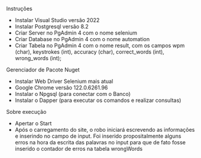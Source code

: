 Instruções
- Instalar Visual Studio versão 2022
- Instalar Postgresql versão 8.2
- Criar Server no PgAdmin 4 com o nome selenium
- Criar Database no PgAdmin 4 com o nome automation
- Criar Tabela no PgAdmin 4 com o nome result, com os campos wpm (char), keystrokes (int), accuracy (char), correct_words (int), wrong_words (int);

Gerenciador de Pacote Nuget
- Instalar Web Driver Selenium mais atual
- Google Chrome versão 122.0.6261.96
- Instalar o Npgsql (para conectar com o Banco)
- Instalar o Dapper (para executar os comandos e realizar consultas)

Sobre execução
- Apertar o Start
- Após o carregamento do site, o robo iniciará escrevendo as informações e inserindo no campo de input. Foi inserido propositalmente alguns erros na hora da escrita das palavras no input para que de fato fosse inserido o contador de erros na tabela wrongWords
